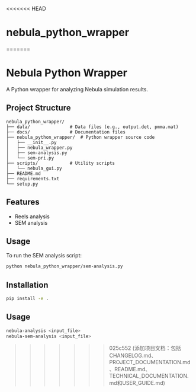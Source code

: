 <<<<<<< HEAD
# nebula_python_wrapper
=======
# Nebula Python Wrapper

A Python wrapper for analyzing Nebula simulation results.

## Project Structure
```
nebula_python_wrapper/
├── data/               # Data files (e.g., output.det, pmma.mat)
├── docs/               # Documentation files
├── nebula_python_wrapper/  # Python wrapper source code
│   ├── __init__.py
│   ├── nebula_wrapper.py
│   ├── sem-analysis.py
│   └── sem-pri.py
├── scripts/            # Utility scripts
│   └── nebula_gui.py
├── README.md
├── requirements.txt
└── setup.py
```

## Features
- Reels analysis
- SEM analysis

## Usage
To run the SEM analysis script:
```bash
python nebula_python_wrapper/sem-analysis.py
```

## Installation
```bash
pip install -e .
```

## Usage
```bash
nebula-analysis <input_file>
nebula-sem-analysis <input_file>
```
>>>>>>> 025c552 (添加项目文档：包括CHANGELOG.md、PROJECT_DOCUMENTATION.md、README.md、TECHNICAL_DOCUMENTATION.md和USER_GUIDE.md)
